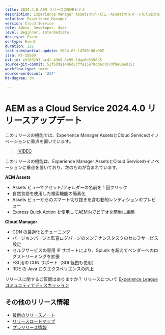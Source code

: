 ```yaml
---
title: 2024.4.0 AEM リリースの概要ビデオ
description: Experience Manager AssetsのプレビューAssetsのスマート切り抜きを含む動的レンディションのプレビューAEM内で Express Quick Actions を使用して簡単にビデオを編集 Cloud Manager:CDN の最適化とチューニングCloud ServiceAEM Assets Assets パージと監査ログパージのメンテナンスタスクのセルフサービス設定 ESI 用の SDII 専用 IP サポート CDN は、SDII Mproved Java Logging experience rde
solution: Experience Manager
version: Cloud Service
role: Admin, Developer, User
level: Beginner, Intermediate
doc-type: Event
oc-type: Event
duration: 222
last-substantial-update: 2024-05-14T00:00:00Z
jira: KT-15509
exl-id: e9f80293-ac42-49b5-8e95-1dae0d8358a5
source-git-commit: 52f5dda1486d8cffa15970cdec7b7df8e8aed15c
workflow-type: tm+mt
source-wordcount: '234'
ht-degree: 3%

---
```


# AEM as a Cloud Service 2024.4.0 リリースアップデート

このリリースの機能では、Experience Manager AssetsとCloud Serviceのイノベーションに重点を置いています。

>[!VIDEO](https://video.tv.adobe.com/v/3429111/?learn=on)

このリリースの機能は、Experience Manager AssetsとCloud Serviceのイノベーションに重点を置いており、次のものが含まれています。

**AEM Assets**
* Assets ビューでアセット/フォルダーの名前を 1 回クリック
* 自然言語を使用した検索機能の簡素化
* Assets ビューからのスマート切り抜きを含む動的レンディションのプレビュー
* Express Quick Action を使用してAEM内でビデオを簡単に編集

**Cloud Manager**
* CDN の最適化とチューニング
* バージョンパージと監査ログパージのメンテナンスタスクのセルフサービス設定
* セルフサービスの専用 IP サポートにより、Splunk を超えてベンダーへのログストリーミングを拡張
* ESI 用の CDN サポート（SDI 経由も使用）
* RDE の Java ログエクスペリエンスの向上

リリースに関するご質問はありますか？  リリースについて [Experience Leagueコミュニティでディスカッション ](https://adobe.ly/44Ofo8H)

## その他のリリース情報

* [最新のリリースノート](https://experienceleague.adobe.com/docs/experience-manager-cloud-service/content/release-notes/home.html?lang=ja)
* [ リリースロードマップ ](https://experienceleague.adobe.com/docs/experience-manager-release-information/aem-release-updates/update-releases-roadmap.html?lang=ja)
* [ プレリリース情報 ](https://experienceleague.adobe.com/docs/experience-manager-cloud-service/content/release-notes/prerelease.html)
